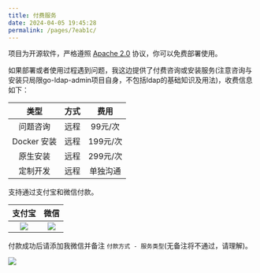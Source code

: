 ```yaml
---
title: 付费服务
date: 2024-04-05 19:45:28
permalink: /pages/7eab1c/
---
```


项目为开源软件，严格遵照 [Apache 2.0](/pages/b7688b/) 协议，你可以免费部署使用。

如果部署或者使用过程遇到问题，我这边提供了付费咨询或安装服务(注意咨询与安装只局限go-ldap-admin项目自身，不包括ldap的基础知识及用法)，收费信息如下：

| 类型        | 方式 | 费用     |
| :-----------: | :----: | :--------: |
| 问题咨询    | 远程 | 99元/次  |
| Docker 安装 | 远程 | 199元/次 |
| 原生安装    | 远程 | 299元/次 |
| 定制开发    | 远程 | 单独沟通 |

支持通过支付宝和微信付款。

| 支付宝|微信|
|:--------: |:--------: |
|![](/img/fc21022aadd292ca.png)| ![](/img/834f12107ebc432a.png) |

付款成功后请添加我微信并备注 `付款方式 - 服务类型`(无备注将不通过，请理解)。

![](/img/1712319409338.png)

